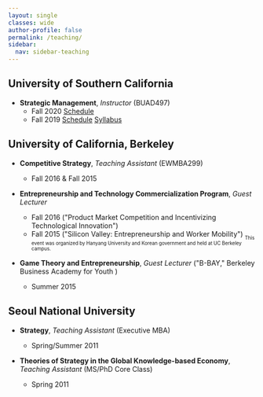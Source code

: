 ```yaml
---
layout: single
classes: wide
author-profile: false
permalink: /teaching/
sidebar:
  nav: sidebar-teaching
---
```

## University of Southern California

+ **Strategic Management**, *Instructor* (BUAD497)
  + Fall 2020 <a href="https://classes.usc.edu/term-20203/course/buad-497/" class="btn btn--info btn--small">Schedule</a>
  + Fall 2019 <a href="https://classes.usc.edu/term-20193/course/buad-497/" class="btn btn--info btn--small">Schedule</a>
  <a href="https://web-app.usc.edu/soc/syllabus/20193/15102.pdf" class="btn btn--warning btn--small">Syllabus</a>

## University of California, Berkeley

+ **Competitive Strategy**, *Teaching Assistant* (EWMBA299)
  + Fall 2016 & Fall 2015

+ **Entrepreneurship and Technology Commercialization Program**, *Guest Lecturer*
  + Fall 2016 ("Product Market Competition and Incentivizing Technological Innovation")
  + Fall 2015 ("Silicon Valley: Entrepreneurship and Worker Mobility")
  <sub><sub>This event was organized by Hanyang University and Korean government and held at UC Berkeley campus.

+ **Game Theory and Entrepreneurship**, *Guest Lecturer* ("B-BAY," Berkeley Business Academy for Youth )
  + Summer 2015

## Seoul National University

+ **Strategy**, *Teaching Assistant* (Executive MBA)
  + Spring/Summer 2011

+ **Theories of Strategy in the Global Knowledge-based Economy**, *Teaching Assistant* (MS/PhD Core Class)
  + Spring 2011
